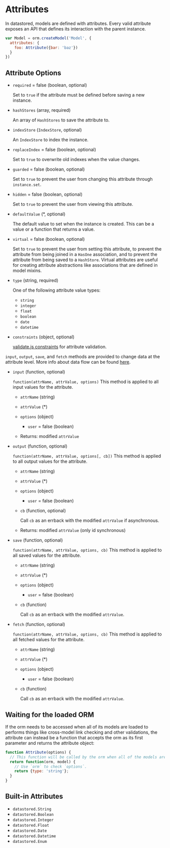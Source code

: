 Attributes
==========

In datastored, models are defined with attributes. Every valid attribute exposes an API that defines its interaction with the parent instance.

```js
var Model = orm.createModel('Model', {
  attributes: {
    foo: Attribute({bar: 'baz'})
  }
})
```

## Attribute Options

- `required` = false (boolean, optional)

  Set to `true` if the attribute must be defined before saving a new instance.

- `hashStores` (array, required)

  An array of `HashStores` to save the attribute to.

- `indexStore` (`IndexStore`, optional)

  An `IndexStore` to index the instance.

- `replaceIndex` = false (boolean, optional)

  Set to `true` to overwrite old indexes when the value changes.

- `guarded` = false (boolean, optional)

  Set to `true` to prevent the user from changing this attribute through `instance.set`.

- `hidden` = false (boolean, optional)

  Set to `true` to prevent the user from viewing this attribute.

- `defaultValue` (*, optional)

  The default value to set when the instance is created. This can be a value or a function that returns a value.

- `virtual` = false (boolean, optional)

  Set to `true` to prevent the user from setting this attribute, to prevent the attribute from being joined in a `HasOne` association, and to prevent the attribute from being saved to a `HashStore`. Virtual attributes are useful for creating attribute abstractions like associations that are defined in model mixins.

- `type` (string, required)

  One of the following attribute value types:

  - `string`
  - `integer`
  - `float`
  - `boolean`
  - `date`
  - `datetime`

- `constraints` (object, optional)

  [validate.js constraints](http://validatejs.org/#constraints) for attribute validation.

`input`, `output`, `save`, and `fetch` methods are provided to change data at the attribute level. More info about data flow can be found [here](data_flow.md).

- `input` (function, optional)

  `function(attrName, attrValue, options)`
  This method is applied to all input values for the attribute.

  - `attrName` (string)
  - `attrValue` (*)
  - `options` (object)
    - `user` = false (boolean)

  - Returns: modified `attrValue`

- `output` (function, optional)

  `function(attrName, attrValue, options[, cb])`
  This method is applied to all output values for the attribute.

  - `attrName` (string)
  - `attrValue` (*)
  - `options` (object)
    - `user` = false (boolean)
  - `cb` (function, optional)

    Call `cb` as an errback with the modified `attrValue` if asynchronous.

  - Returns: modified `attrValue` (only id synchronous)

- `save` (function, optional)

  `function(attrName, attrValue, options, cb)`
  This method is applied to all saved values for the attribute.

  - `attrName` (string)
  - `attrValue` (*)
  - `options` (object)
    - `user` = false (boolean)
  - `cb` (function)

    Call `cb` as an errback with the modified `attrValue`.

- `fetch` (function, optional)

  `function(attrName, attrValue, options, cb)`
  This method is applied to all fetched values for the attribute.

  - `attrName` (string)
  - `attrValue` (*)
  - `options` (object)
    - `user` = false (boolean)
  - `cb` (function)

    Call `cb` as an errback with the modified `attrValue`.

## Waiting for the loaded ORM

If the orm needs to be accessed when all of its models are loaded to performs things like cross-model link checking and other validations, the attribute can instead be a function that accepts the orm as its first parameter and returns the attribute object:

```js
function Attribute(options) {
  // This function will be called by the orm when all of the models are loaded.
  return function(orm, model) {
    // Use `orm` to check `options`.
    return {type: 'string'};
  }
}
```

## Built-in Attributes

- `datastored.String`
- `datastored.Boolean`
- `datastored.Integer`
- `datastored.Float`
- `datastored.Date`
- `datastored.Datetime`
- `datastored.Enum`
